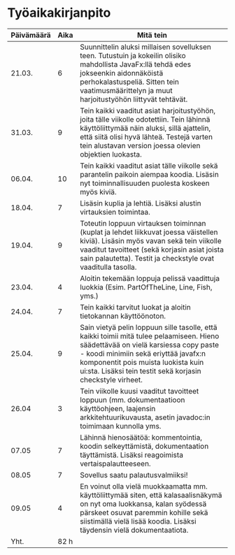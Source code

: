 # Työaikakirjanpito

| Päivämäärä | Aika | Mitä tein |
| --- | --- | --- |
| 21.03. | 6 | Suunnittelin aluksi millaisen sovelluksen teen. Tutustuin ja kokeilin olisiko mahdollista JavaFx:llä tehdä edes jokseenkin aidonnäköistä perhokalastuspeliä. Sitten tein vaatimusmäärittelyn ja muut harjoitustyöhön liittyvät tehtävät. | 
| 31.03. | 9 | Tein kaikki vaaditut asiat harjoitustyöhön, joita tälle viikolle odotettiin. Tein lähinnä käyttöliittymää näin aluksi, sillä ajattelin, että siitä olisi hyvä lähteä. Testejä varten tein alustavan version joessa olevien objektien luokasta.|
| 06.04. | 10 | Tein kaikki vaaditut asiat tälle viikolle sekä parantelin paikoin aiempaa koodia. Lisäsin nyt toiminnallisuuden puolesta koskeen myös kiviä. |
| 18.04. | 7 | Lisäsin kuplia ja lehtiä. Lisäksi alustin virtauksien toimintaa.|
| 19.04. | 9 | Toteutin loppuun virtauksen toiminnan (kuplat ja lehdet liikkuvat joessa väistellen kiviä). Lisäsin myös vavan sekä tein viikolle vaaditut tavoitteet (sekä korjasin asiat joista sain palautetta). Testit ja checkstyle ovat vaaditulla tasolla. |
| 23.04. | 4 | Aloitin tekemään loppuja pelissä vaadittuja luokkia (Esim. PartOfTheLine, Line, Fish, yms.) |
| 24.04. | 7 | Tein kaikki tarvitut luokat ja aloitin tietokannan käyttöönoton. |
| 25.04. | 9 | Sain vietyä pelin loppuun sille tasolle, että kaikki toimii mitä tulee pelaamiseen. Hieno säädettävää on vielä karsiessa copy paste - koodi minimiin sekä eriyttää javafx:n komponentit pois muista luokista kuin ui:sta. Lisäksi tein testit sekä korjasin checkstyle virheet. |
| 26.04 | 3 | Tein viikolle kuusi vaaditut tavoitteet loppuun (mm. dokumentaatioon käyttöohjeen, laajensin arkkitehtuurikuvausta, asetin javadoc:in toimimaan kunnolla yms. |
| 07.05 | 7 | Lähinnä hienosäätöä: kommentointia, koodin selkeyttämistä, dokumentaation täyttämistä. Lisäksi reagoimista vertaispalautteeseen. |
| 08.05 | 7 | Sovellus saatu palautusvalmiiksi! |
| 09.05 | 4 | En voinut olla vielä muokkaamatta mm. käyttöliittymää siten, että kalasaalisnäkymä on nyt oma luokkansa, kalan syödessä pärskeet osuvat paremmin kohille sekä siistimällä vielä lisää koodia. Lisäksi täydensin vielä dokumentaatiota. |
| Yht. | 82 h |
